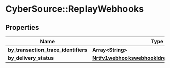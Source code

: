 # CyberSource::ReplayWebhooks

## Properties
Name | Type | Description | Notes
------------ | ------------- | ------------- | -------------
**by_transaction_trace_identifiers** | **Array&lt;String&gt;** |  | [optional] 
**by_delivery_status** | [**Nrtfv1webhookswebhookIdreplaysByDeliveryStatus**](Nrtfv1webhookswebhookIdreplaysByDeliveryStatus.md) |  | [optional] 


